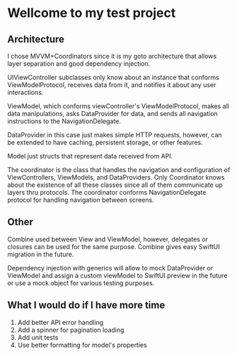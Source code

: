 # Wellcome to my test project

## Architecture

I chose MVVM+Coordinators since it is my goto architecture that allows layer separation and good dependency injection.

UIViewController subclasses only know about an instance that conforms ViewModelProtocol, receives data from it, and notifies it about any user interactions.

ViewModel, which conforms viewController's ViewModelProtocol, makes all data manipulations, asks DataProvider for data, and sends all navigation instructions to the NavigationDelegate.

DataProvider in this case just makes simple HTTP requests, however, can be extended to have caching, persistent storage, or other features.

Model just structs that represent data received from API.

The coordinator is the class that handles the navigation and configuration of ViewControllers, ViewModels, and DataProviders. Only Coordinator knows about the existence of all these classes since all of them communicate up layers thru protocols. The coordinator conforms NavigationDelegate protocol for handling navigation between screens.

## Other

Combine used between View and ViewModel, however, delegates or closures can be used for the same purpose. Combine gives easy SwiftUI migration in the future.

Dependency injection with generics will allow to mock DataProvider or ViewModel and assign a custom viewModel to SwiftUI preview in the future or use a mock object for various testing purposes.

## What I would do if I have more time

1. Add better API error handling
2. Add a spinner for pagination loading
3. Add unit tests
4. Use better formatting for model's properties
